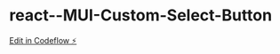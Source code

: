 # react--MUI-Custom-Select-Button

[Edit in Codeflow ⚡️](https://stackblitz.com/~/github.com/Jani-Instrive/react--MUI-Custom-Select-Button)